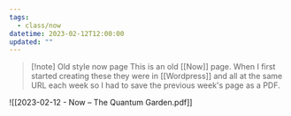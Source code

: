 ```yaml
---
tags:
  - class/now
datetime: 2023-02-12T12:00:00
updated: ""
---
```

> [!note] Old style now page
> This is an old [[Now]] page. When I first started creating these they were in [[Wordpress]] and all at the same URL each week so I had to save the previous week's page as a PDF. 

![[2023-02-12 - Now – The Quantum Garden.pdf]]